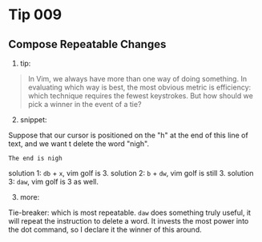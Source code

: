 # Tip 009

## Compose Repeatable Changes

1. tip:

> In Vim, we always have more than one way of doing something. In evaluating which way is best, the most obvious metric is efficiency: which technique requires the fewest keystrokes. But how should we pick a winner in the event of a tie?

2. snippet:

Suppose that our cursor is positioned on the "h" at the end of this line of text, and we want t delete the word "nigh".

```
The end is nigh
```

solution 1: `db` + `x`, vim golf is 3.
solution 2: `b` + `dw`, vim golf is still 3.
solution 3: `daw`, vim golf is 3 as well.

3. more:

Tie-breaker: which is most repeatable. `daw` does something truly useful, it will repeat the instruction to delete a word. It invests the most power into the dot command, so I declare it the winner of this around.
